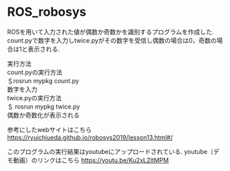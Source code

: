 # ROS_robosys

ROSを用いて入力された値が偶数か奇数かを識別するプログラムを作成した.<br/>
count.pyで数字を入力しtwice.pyがその数字を受信し偶数の場合は0，奇数の場合は1と表示される.

実行方法 <br/>
count.pyの実行方法　<br/>
 ＄rosrun mypkg count.py <br/>
  数字を入力 <br/>
twice.pyの実行方法 <br/> 
 ＄ rosrun mypkg twice.py <br/> 
 偶数か奇数化が表示される  <br/>

参考にしたwebサイトはこちら　<br/>
https://ryuichiueda.github.io/robosys2019/lesson13.html#/ <br/>

このプログラムの実行結果はyoutubeにアップロードされている. youtube（デモ動画）のリンクはこちら
https://youtu.be/Ku2xL2ItMPM

